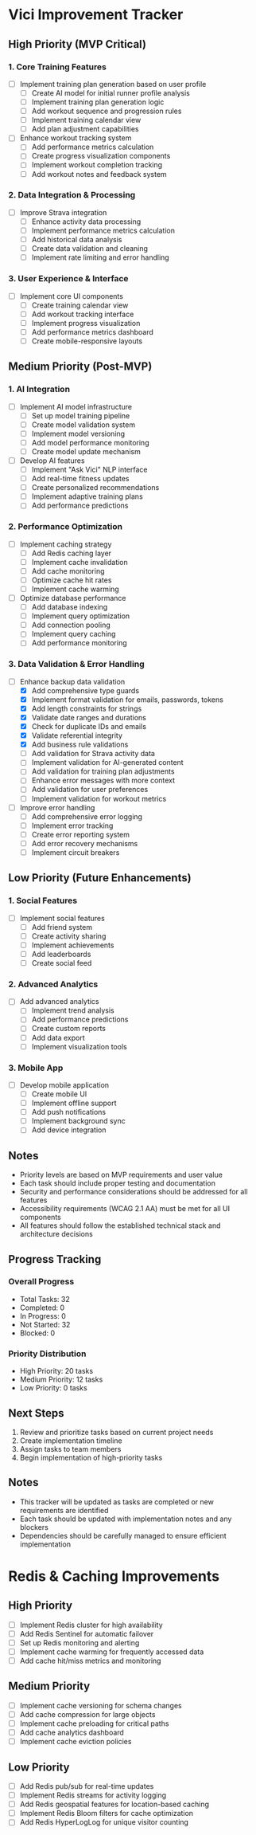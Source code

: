 # Vici Improvement Tracker

## High Priority (MVP Critical)

### 1. Core Training Features
- [ ] Implement training plan generation based on user profile
  - [ ] Create AI model for initial runner profile analysis
  - [ ] Implement training plan generation logic
  - [ ] Add workout sequence and progression rules
  - [ ] Implement training calendar view
  - [ ] Add plan adjustment capabilities

- [ ] Enhance workout tracking system
  - [ ] Add performance metrics calculation
  - [ ] Create progress visualization components
  - [ ] Implement workout completion tracking
  - [ ] Add workout notes and feedback system

### 2. Data Integration & Processing
- [ ] Improve Strava integration
  - [ ] Enhance activity data processing
  - [ ] Implement performance metrics calculation
  - [ ] Add historical data analysis
  - [ ] Create data validation and cleaning
  - [ ] Implement rate limiting and error handling

### 3. User Experience & Interface
- [ ] Implement core UI components
  - [ ] Create training calendar view
  - [ ] Add workout tracking interface
  - [ ] Implement progress visualization
  - [ ] Add performance metrics dashboard
  - [ ] Create mobile-responsive layouts

## Medium Priority (Post-MVP)

### 1. AI Integration
- [ ] Implement AI model infrastructure
  - [ ] Set up model training pipeline
  - [ ] Create model validation system
  - [ ] Implement model versioning
  - [ ] Add model performance monitoring
  - [ ] Create model update mechanism

- [ ] Develop AI features
  - [ ] Implement "Ask Vici" NLP interface
  - [ ] Add real-time fitness updates
  - [ ] Create personalized recommendations
  - [ ] Implement adaptive training plans
  - [ ] Add performance predictions

### 2. Performance Optimization
- [ ] Implement caching strategy
  - [ ] Add Redis caching layer
  - [ ] Implement cache invalidation
  - [ ] Add cache monitoring
  - [ ] Optimize cache hit rates
  - [ ] Implement cache warming

- [ ] Optimize database performance
  - [ ] Add database indexing
  - [ ] Implement query optimization
  - [ ] Add connection pooling
  - [ ] Implement query caching
  - [ ] Add performance monitoring

### 3. Data Validation & Error Handling
- [ ] Enhance backup data validation
  - [x] Add comprehensive type guards
  - [x] Implement format validation for emails, passwords, tokens
  - [x] Add length constraints for strings
  - [x] Validate date ranges and durations
  - [x] Check for duplicate IDs and emails
  - [x] Validate referential integrity
  - [x] Add business rule validations
  - [ ] Add validation for Strava activity data
  - [ ] Implement validation for AI-generated content
  - [ ] Add validation for training plan adjustments
  - [ ] Enhance error messages with more context
  - [ ] Add validation for user preferences
  - [ ] Implement validation for workout metrics

- [ ] Improve error handling
  - [ ] Add comprehensive error logging
  - [ ] Implement error tracking
  - [ ] Create error reporting system
  - [ ] Add error recovery mechanisms
  - [ ] Implement circuit breakers

## Low Priority (Future Enhancements)

### 1. Social Features
- [ ] Implement social features
  - [ ] Add friend system
  - [ ] Create activity sharing
  - [ ] Implement achievements
  - [ ] Add leaderboards
  - [ ] Create social feed

### 2. Advanced Analytics
- [ ] Add advanced analytics
  - [ ] Implement trend analysis
  - [ ] Add performance predictions
  - [ ] Create custom reports
  - [ ] Add data export
  - [ ] Implement visualization tools

### 3. Mobile App
- [ ] Develop mobile application
  - [ ] Create mobile UI
  - [ ] Implement offline support
  - [ ] Add push notifications
  - [ ] Implement background sync
  - [ ] Add device integration

## Notes
- Priority levels are based on MVP requirements and user value
- Each task should include proper testing and documentation
- Security and performance considerations should be addressed for all features
- Accessibility requirements (WCAG 2.1 AA) must be met for all UI components
- All features should follow the established technical stack and architecture decisions

## Progress Tracking

### Overall Progress
- Total Tasks: 32
- Completed: 0
- In Progress: 0
- Not Started: 32
- Blocked: 0

### Priority Distribution
- High Priority: 20 tasks
- Medium Priority: 12 tasks
- Low Priority: 0 tasks

## Next Steps

1. Review and prioritize tasks based on current project needs
2. Create implementation timeline
3. Assign tasks to team members
4. Begin implementation of high-priority tasks

## Notes

- This tracker will be updated as tasks are completed or new requirements are identified
- Each task should be updated with implementation notes and any blockers
- Dependencies should be carefully managed to ensure efficient implementation

# Redis & Caching Improvements

## High Priority
- [ ] Implement Redis cluster for high availability
- [ ] Add Redis Sentinel for automatic failover
- [ ] Set up Redis monitoring and alerting
- [ ] Implement cache warming for frequently accessed data
- [ ] Add cache hit/miss metrics and monitoring

## Medium Priority
- [ ] Implement cache versioning for schema changes
- [ ] Add cache compression for large objects
- [ ] Implement cache preloading for critical paths
- [ ] Add cache analytics dashboard
- [ ] Implement cache eviction policies

## Low Priority
- [ ] Add Redis pub/sub for real-time updates
- [ ] Implement Redis streams for activity logging
- [ ] Add Redis geospatial features for location-based caching
- [ ] Implement Redis Bloom filters for cache optimization
- [ ] Add Redis HyperLogLog for unique visitor counting 